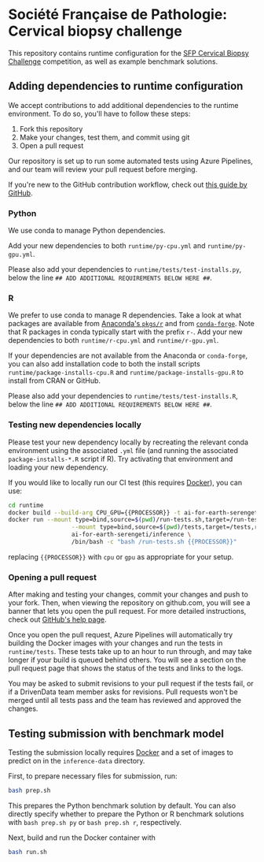 # Société Française de Pathologie: Cervical biopsy challenge

This repository contains runtime configuration for the [SFP Cervical Biopsy Challenge](https://www.drivendata.org/) competition, as well as example benchmark solutions.

## Adding dependencies to runtime configuration

We accept contributions to add additional dependencies to the runtime environment. To do so, you'll have to follow these steps:

1. Fork this repository
2. Make your changes, test them, and commit using git
3. Open a pull request

Our repository is set up to run some automated tests using Azure Pipelines, and our team will review your pull request before merging.

If you're new to the GitHub contribution workflow, check out [this guide by GitHub](https://guides.github.com/activities/forking/).

### Python

We use conda to manage Python dependencies.

Add your new dependencies to both `runtime/py-cpu.yml` and `runtime/py-gpu.yml`.

Please also add your dependencies to `runtime/tests/test-installs.py`, below the line `## ADD ADDITIONAL REQUIREMENTS BELOW HERE ##`.

### R

We prefer to use conda to manage R dependencies. Take a look at what packages are available from [Anaconda's `pkgs/r`](https://repo.anaconda.com/pkgs/r/) and from [`conda-forge`](https://conda-forge.org/feedstocks/). Note that R packages in conda typically start with the prefix `r-`. Add your new dependencies to both `runtime/r-cpu.yml` and `runtime/r-gpu.yml`.

If your dependencies are not available from the Anaconda or `conda-forge`, you can also add installation code to both the install scripts `runtime/package-installs-cpu.R` and `runtime/package-installs-gpu.R` to install from CRAN or GitHub.

Please also add your dependencies to `runtime/tests/test-installs.R`, below the line `## ADD ADDITIONAL REQUIREMENTS BELOW HERE ##`.

### Testing new dependencies locally

Please test your new dependency locally by recreating the relevant conda environment using the associated `.yml` file (and running the associated `package-installs-*.R` script if R). Try activating that environment and loading your new dependency.

If you would like to locally run our CI test (this requires [Docker](https://www.docker.com/products/docker-desktop)), you can use:

```bash
cd runtime
docker build --build-arg CPU_GPU={{PROCESSOR}} -t ai-for-earth-serengeti/inference .
docker run --mount type=bind,source=$(pwd)/run-tests.sh,target=/run-tests.sh,readonly \
                  --mount type=bind,source=$(pwd)/tests,target=/tests,readonly \
                  ai-for-earth-serengeti/inference \
                  /bin/bash -c "bash /run-tests.sh {{PROCESSOR}}"
```

replacing `{{PROCESSOR}}` with `cpu` or `gpu` as appropriate for your setup.

### Opening a pull request

After making and testing your changes, commit your changes and push to your fork. Then, when viewing the repository on github.com, you will see a banner that lets you open the pull request. For more detailed instructions, check out [GitHub's help page](https://help.github.com/en/articles/creating-a-pull-request-from-a-fork).

Once you open the pull request, Azure Pipelines will automatically try building the Docker images with your changes and run the tests in `runtime/tests`. These tests take up to an hour to run through, and may take longer if your build is queued behind others. You will see a section on the pull request page that shows the status of the tests and links to the logs.

You may be asked to submit revisions to your pull request if the tests fail, or if a DrivenData team member asks for revisions. Pull requests won't be merged until all tests pass and the team has reviewed and approved the changes.

## Testing submission with benchmark model

Testing the submission locally requires [Docker](https://www.docker.com/products/docker-desktop) and a set of images to predict on in the `inference-data` directory.

First, to prepare necessary files for submission, run:

```bash
bash prep.sh
```

This prepares the Python benchmark solution by default. You can also directly specify whether to prepare the Python or R benchmark solutions with `bash prep.sh py` or `bash prep.sh r`, respectively.

Next, build and run the Docker container with

```bash
bash run.sh
```
